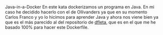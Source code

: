 Java-in-a-Docker
En este kata dockerizamos un programa en Java. En mi caso he decidido hacerlo con el de Ollivanders ya que en su momento Carlos Franco y yo lo hicimos para aprender Java y ahora nos viene bien ya que es el más parecido al del repositorio de [dfleta](https://github.com/dfleta/docker-multistage-maven-java), que es en el que me he basado 100% para hacer este Dockerfile.
